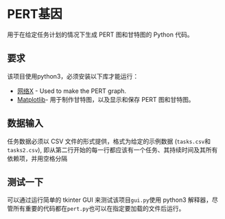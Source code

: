 # PERT基因

用于在给定任务计划的情况下生成 PERT 图和甘特图的 Python 代码。

## 要求

该项目使用python3，必须安装以下库才能运行：

-   [网络X](https://networkx.github.io/) - Used to make the PERT graph.
-   [Matplotlib](https://matplotlib.org/)- 用于制作甘特图，以及显示和保存 PERT 图和甘特图。

## 数据输入

任务数据必须以 CSV 文件的形式提供，格式为给定的示例数据 (`tasks.csv`和`tasks2.csv`),
即从第二行开始的每一行都应该有一个任务、其持续时间及其所有依赖项，并用空格分隔

## 测试一下

可以通过运行简单的 tkinter GUI 来测试该项目`gui.py`使用 python3 解释器，尽管所有重要的代码都在`pert.py`也可以在指定要加载的文件后运行。
